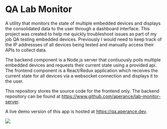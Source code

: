 # QA Lab Monitor

A utility that monitors the state of multiple embedded devices and displays the consolidated data to the user through a dashboard interface. This project was created to help me quickly troubleshoot issues as part of my job QA testing embedded devices. Previously I would need to keep track of the IP addressses of all devices being tested and manually access their APIs to collect data.

The backend component is a Node.js server that contiuously polls multiple embedded devices and requests their current state using a provided api. The frontend component is a React/Redux application which receives the current state for all devices via a websocket connection and displays it to the user.

This repository stores the source code for the frontend only. The backend repository can be found at <https://www.github.com/aperance/lab-monitor-server>.

A live demo version of this app is hosted at <https://qa.aperance.dev>.

![](demo.gif)
